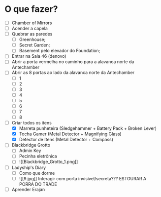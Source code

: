 # O que fazer?
 - [ ] Chamber of Mirrors
 - [ ] Acender a capela
 - [ ] Quebrar as paredes
	- [ ] Greenhouse;
	- [ ] Secret Garden;
	- [ ] Basement pelo elevador do Foundation;
- [ ] Entrar na Sala 46 (denovo)
- [ ] Abrir a porta vermelha no caminho para a alavanca norte da Antechamber
- [ ] Abrir as 8 portas ao lado da alavanca norte da Antechamber
	- [ ] 1
	- [ ] 2
	- [ ] 3
	- [ ] 4
	- [ ] 5
	- [ ] 6
	- [ ] 7
	- [ ] 8
- [ ] Criar todos os itens
	- [x] Marreta punheteira (Sledgehammer + Battery Pack + Broken Lever)
	- [x] Tocha Gamer (Metal Detector + Magnifying Glass)
	- [x] Detector de Itens (Metal Detector + Compass)
- [ ] Blackbridge Grotto
	- [ ] Admin Key
	- [ ] Pecinha eletrônica
	- [ ] ![[Blackbridge_Grotto_1.png]]
- [ ] Ladyship's Diary
	- [ ] Como que dorme
	- [ ] ![[9.jpg]] Interagir com porta invisível/secreta??? ESTOURAR A PORRA DO TRADE
- [ ] Aprender Erajan